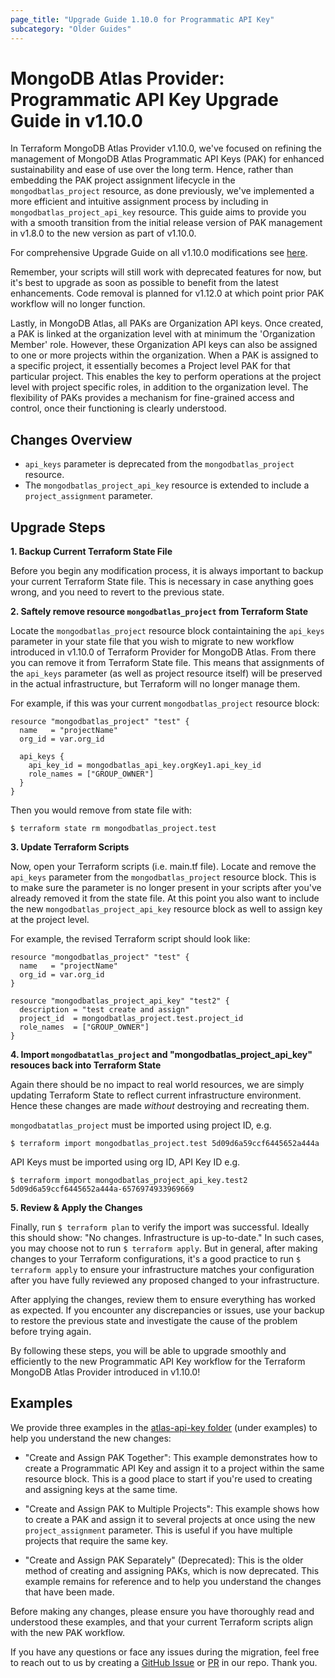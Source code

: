 ```yaml
---
page_title: "Upgrade Guide 1.10.0 for Programmatic API Key"
subcategory: "Older Guides"
---
```


# MongoDB Atlas Provider: Programmatic API Key Upgrade Guide in v1.10.0
In Terraform MongoDB Atlas Provider v1.10.0, we've focused on refining the management of MongoDB Atlas Programmatic API Keys (PAK) for enhanced sustainability and ease of use over the long term. Hence, rather than embedding the PAK project assignment lifecycle in the `mongodbatlas_project` resource, as done previously, we've implemented a more efficient and intuitive assignment process by including in `mongodbatlas_project_api_key` resource. This guide aims to provide you with a smooth transition from the initial release version of PAK management in v1.8.0 to the new version as part of v1.10.0.

For comprehensive Upgrade Guide on all v1.10.0 modifications see [here](https://registry.terraform.io/providers/mongodb/mongodbatlas/latest/docs/guides/1.10.0-upgrade-guide). 

Remember, your scripts will still work with deprecated features for now, but it's best to upgrade as soon as possible to benefit from the latest enhancements. Code removal is planned for v1.12.0 at which point prior PAK workflow will no longer function.

Lastly, in MongoDB Atlas, all PAKs are Organization API keys. Once created, a PAK is linked at the organization level with at minimum the 'Organization Member' role. However, these Organization API keys can also be assigned to one or more projects within the organization. When a PAK is assigned to a specific project, it essentially becomes a Project level PAK for that particular project. This enables the key to perform operations at the project level with project specific roles, in addition to the organization level. The flexibility of PAKs provides a mechanism for fine-grained access and control, once their functioning is clearly understood.  

## Changes Overview
* `api_keys` parameter is deprecated from the `mongodbatlas_project` resource.
* The `mongodbatlas_project_api_key` resource is extended to include a `project_assignment` parameter.

## Upgrade Steps

**1. Backup Current Terraform State File**

Before you begin any modification process, it is always important to backup your current Terraform State file. This is necessary in case anything goes wrong, and you need to revert to the previous state.

**2. Saftely remove resource `mongodbatlas_project` from Terraform State**

Locate the `mongodbatlas_project` resource block containtaining the `api_keys` parameter in your state file that you wish to migrate to new workflow introduced in v1.10.0 of Terraform Provider for MongoDB Atlas. From there you can remove it from Terraform State file. This means that assignments of the `api_keys` parameter (as well as project resource itself) will be preserved in the actual infrastructure, but Terraform will no longer manage them.

For example, if this was your current `mongodbatlas_project` resource block:
```
resource "mongodbatlas_project" "test" {
  name   = "projectName"
  org_id = var.org_id

  api_keys {
    api_key_id = mongodbatlas_api_key.orgKey1.api_key_id
    role_names = ["GROUP_OWNER"]
  }
}
```

Then you would remove from state file with: 

```
$ terraform state rm mongodbatlas_project.test
```

**3. Update Terraform Scripts**

Now, open your Terraform scripts (i.e. main.tf file). Locate and remove the `api_keys` parameter from the `mongodbatlas_project` resource block. This is to make sure the parameter is no longer present in your scripts after you've already removed it from the state file. At this point you also want to include the new `mongodbatlas_project_api_key` resource block as well to assign key at the project level.

For example, the revised Terraform script should look like:

```
resource "mongodbatlas_project" "test" {
  name   = "projectName"
  org_id = var.org_id
}

resource "mongodbatlas_project_api_key" "test2" {
  description = "test create and assign"
  project_id  = mongodbatlas_project.test.project_id
  role_names  = ["GROUP_OWNER"]
}

```

**4. Import `mongodbatatlas_project` and "mongodbatlas_project_api_key" resouces back into Terraform State**

Again there should be no impact to real world resources, we are simply updating Terraform State to reflect current infrastructure environment. Hence these changes are made _without_ destroying and recreating them.

`mongodbatatlas_project` must be imported using project ID, e.g.

```
$ terraform import mongodbatlas_project.test 5d09d6a59ccf6445652a444a
```

API Keys must be imported using org ID, API Key ID e.g.

```
$ terraform import mongodbatlas_project_api_key.test2 5d09d6a59ccf6445652a444a-6576974933969669
```

**5. Review & Apply the Changes**

Finally, run `$ terraform plan` to verify the import was successful. Ideally this should show: "No changes. Infrastructure is up-to-date." In such cases, you may choose not to run `$ terraform apply`. But in general, after making changes to your Terraform configurations, it's a good practice to run `$ terraform apply` to ensure your infrastructure matches your configuration after you have fully reviewed any proposed changed to your infrastructure.  

After applying the changes, review them to ensure everything has worked as expected. If you encounter any discrepancies or issues, use your backup to restore the previous state and investigate the cause of the problem before trying again.

By following these steps, you will be able to upgrade smoothly and efficiently to the new Programmatic API Key workflow for the Terraform MongoDB Atlas Provider introduced in v1.10.0! 

## Examples
We provide three examples in the [atlas-api-key folder](https://github.com/mongodb/terraform-provider-mongodbatlas/tree/master/examples/atlas-api-key) (under examples) to help you understand the new changes:

* "Create and Assign PAK Together": This example demonstrates how to create a Programmatic API Key and assign it to a project within the same resource block. This is a good place to start if you're used to creating and assigning keys at the same time.

* "Create and Assign PAK to Multiple Projects": This example shows how to create a PAK and assign it to several projects at once using the new `project_assignment` parameter. This is useful if you have multiple projects that require the same key.

* "Create and Assign PAK Separately" (Deprecated): This is the older method of creating and assigning PAKs, which is now deprecated. This example remains for reference and to help you understand the changes that have been made.

Before making any changes, please ensure you have thoroughly read and understood these examples, and that your current Terraform scripts align with the new PAK workflow.

If you have any questions or face any issues during the migration, feel free to reach out to us by creating a [GitHub Issue](https://github.com/mongodb/terraform-provider-mongodbatlas/issues/new/choose) or [PR](https://github.com/mongodb/terraform-provider-mongodbatlas/pulls) in our repo. Thank you.  
